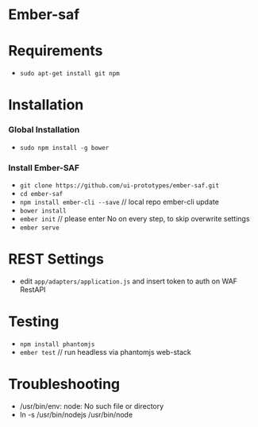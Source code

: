 # Ember-saf

# Requirements
* `sudo apt-get install git npm`

# Installation

### Global Installation
* `sudo npm install -g bower`

### Install Ember-SAF
* `git clone https://github.com/ui-prototypes/ember-saf.git`
* `cd ember-saf`
* `npm install ember-cli --save` // local repo ember-cli update
* `bower install`
* `ember init` // please enter No on every step, to skip overwrite settings
* `ember serve`

# REST Settings
* edit `app/adapters/application.js` and insert token to auth on WAF RestAPI

# Testing
* `npm install phantomjs`
* `ember test` // run headless via phantomjs web-stack

# Troubleshooting
* /usr/bin/env: node: No such file or directory
 * ln -s /usr/bin/nodejs /usr/bin/node

